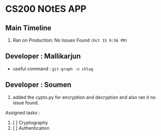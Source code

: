 # CS200 NOtES APP

## Main Timeline

1. Ran on Production: No Issues Found `(Oct 15 9:56 PM)`

## Developer : Mallikarjun

- useful command : `git-graph -n chlag`

## Developer : Soumen

1. added the cypto.py for encryption and decryption and also ran it no issue found.

Assigned tasks :

1. [ ] Cryptography
2. [ ] Authentication
